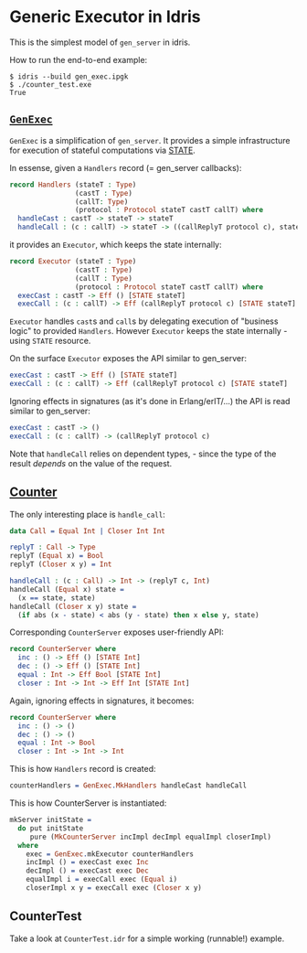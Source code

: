# Generic Executor in Idris

This is the simplest model of `gen_server` in idris.

How to run the end-to-end example:

```
$ idris --build gen_exec.ipgk
$ ./counter_test.exe
True
```

## [`GenExec`](GenExec.idr) 

`GenExec` is a simplification of `gen_server`.
It provides a simple infrastructure for execution of stateful computations
via [STATE](http://docs.idris-lang.org/en/latest/effects/summary.html#state).


In essense, given a `Handlers` record (= gen_server callbacks):

```idris
record Handlers (stateT : Type)
                (castT : Type)
                (callT: Type)
                (protocol : Protocol stateT castT callT) where
  handleCast : castT -> stateT -> stateT
  handleCall : (c : callT) -> stateT -> ((callReplyT protocol c), stateT)
```

it provides an `Executor`, which keeps the state internally:

```idris
record Executor (stateT : Type)
                (castT : Type)
                (callT : Type)
                (protocol : Protocol stateT castT callT) where
  execCast : castT -> Eff () [STATE stateT]
  execCall : (c : callT) -> Eff (callReplyT protocol c) [STATE stateT]
```

`Executor` handles `cast`s and `call`s by delegating execution of "business logic"
to provided `Handlers`. However `Executor` keeps the state internally - using
`STATE` resource.

On the surface `Executor` exposes the API similar to gen_server:

```idris
execCast : castT -> Eff () [STATE stateT]
execCall : (c : callT) -> Eff (callReplyT protocol c) [STATE stateT]
```

Ignoring effects in signatures (as it's done in Erlang/erlT/...) the API is read
similar to gen_server:

```idris
execCast : castT -> ()
execCall : (c : callT) -> (callReplyT protocol c)
```

Note that `handleCall` relies on dependent types, - since the type of the result
*depends* on the value of the request.  

## [Counter](Counter.idr)

The only interesting place is `handle_call`:

```idris
data Call = Equal Int | Closer Int Int

replyT : Call -> Type
replyT (Equal x) = Bool
replyT (Closer x y) = Int

handleCall : (c : Call) -> Int -> (replyT c, Int)
handleCall (Equal x) state =
  (x == state, state)
handleCall (Closer x y) state =
  (if abs (x - state) < abs (y - state) then x else y, state)
```

Corresponding `CounterServer` exposes user-friendly API:

```idris
record CounterServer where
  inc : () -> Eff () [STATE Int]
  dec : () -> Eff () [STATE Int]
  equal : Int -> Eff Bool [STATE Int]
  closer : Int -> Int -> Eff Int [STATE Int]
```

Again, ignoring effects in signatures, it becomes:

```idris
record CounterServer where
  inc : () -> ()
  dec : () -> ()
  equal : Int -> Bool
  closer : Int -> Int -> Int
```

This is how `Handlers` record is created:

```idris
counterHandlers = GenExec.MkHandlers handleCast handleCall
```

This is how CounterServer is instantiated:

```idris
mkServer initState =
  do put initState
     pure (MkCounterServer incImpl decImpl equalImpl closerImpl)
  where
    exec = GenExec.mkExecutor counterHandlers
    incImpl () = execCast exec Inc
    decImpl () = execCast exec Dec
    equalImpl i = execCall exec (Equal i)
    closerImpl x y = execCall exec (Closer x y)
``` 

## CounterTest

Take a look at `CounterTest.idr` for a simple working (runnable!) example.
